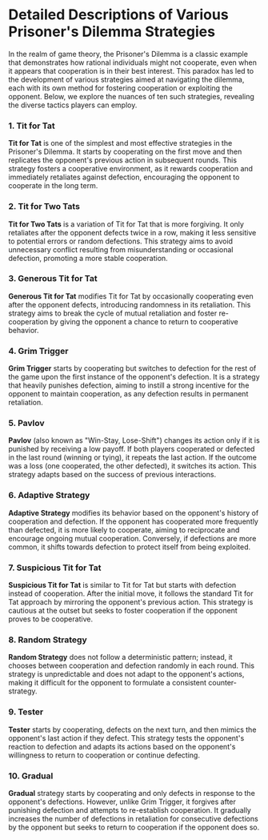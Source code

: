 
# Detailed Descriptions of Various Prisoner's Dilemma Strategies

In the realm of game theory, the Prisoner's Dilemma is a classic example that demonstrates how rational individuals might not cooperate, even when it appears that cooperation is in their best interest. This paradox has led to the development of various strategies aimed at navigating the dilemma, each with its own method for fostering cooperation or exploiting the opponent. Below, we explore the nuances of ten such strategies, revealing the diverse tactics players can employ.


### 1. Tit for Tat
**Tit for Tat** is one of the simplest and most effective strategies in the Prisoner's Dilemma. It starts by cooperating on the first move and then replicates the opponent's previous action in subsequent rounds. This strategy fosters a cooperative environment, as it rewards cooperation and immediately retaliates against defection, encouraging the opponent to cooperate in the long term.

### 2. Tit for Two Tats
**Tit for Two Tats** is a variation of Tit for Tat that is more forgiving. It only retaliates after the opponent defects twice in a row, making it less sensitive to potential errors or random defections. This strategy aims to avoid unnecessary conflict resulting from misunderstanding or occasional defection, promoting a more stable cooperation.

### 3. Generous Tit for Tat
**Generous Tit for Tat** modifies Tit for Tat by occasionally cooperating even after the opponent defects, introducing randomness in its retaliation. This strategy aims to break the cycle of mutual retaliation and foster re-cooperation by giving the opponent a chance to return to cooperative behavior.

### 4. Grim Trigger
**Grim Trigger** starts by cooperating but switches to defection for the rest of the game upon the first instance of the opponent's defection. It is a strategy that heavily punishes defection, aiming to instill a strong incentive for the opponent to maintain cooperation, as any defection results in permanent retaliation.

### 5. Pavlov
**Pavlov** (also known as "Win-Stay, Lose-Shift") changes its action only if it is punished by receiving a low payoff. If both players cooperated or defected in the last round (winning or tying), it repeats the last action. If the outcome was a loss (one cooperated, the other defected), it switches its action. This strategy adapts based on the success of previous interactions.

### 6. Adaptive Strategy
**Adaptive Strategy** modifies its behavior based on the opponent's history of cooperation and defection. If the opponent has cooperated more frequently than defected, it is more likely to cooperate, aiming to reciprocate and encourage ongoing mutual cooperation. Conversely, if defections are more common, it shifts towards defection to protect itself from being exploited.

### 7. Suspicious Tit for Tat
**Suspicious Tit for Tat** is similar to Tit for Tat but starts with defection instead of cooperation. After the initial move, it follows the standard Tit for Tat approach by mirroring the opponent's previous action. This strategy is cautious at the outset but seeks to foster cooperation if the opponent proves to be cooperative.

### 8. Random Strategy
**Random Strategy** does not follow a deterministic pattern; instead, it chooses between cooperation and defection randomly in each round. This strategy is unpredictable and does not adapt to the opponent's actions, making it difficult for the opponent to formulate a consistent counter-strategy.

### 9. Tester
**Tester** starts by cooperating, defects on the next turn, and then mimics the opponent's last action if they defect. This strategy tests the opponent's reaction to defection and adapts its actions based on the opponent's willingness to return to cooperation or continue defecting.

### 10. Gradual
**Gradual** strategy starts by cooperating and only defects in response to the opponent's defections. However, unlike Grim Trigger, it forgives after punishing defection and attempts to re-establish cooperation. It gradually increases the number of defections in retaliation for consecutive defections by the opponent but seeks to return to cooperation if the opponent does so.
